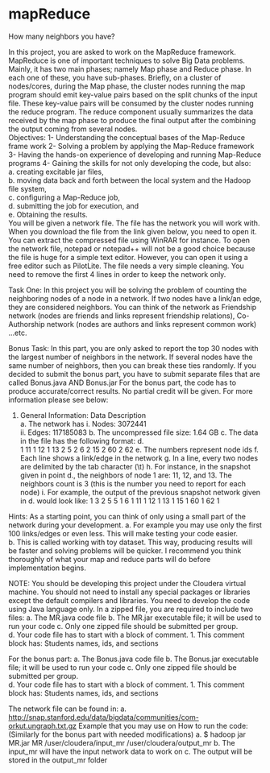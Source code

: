 # mapReduce

 How many neighbors you have? 
 
In this project, you are asked to work on the MapReduce framework. 
MapReduce is one of important techniques to solve Big Data problems.  
Mainly, it has two main phases; namely Map phase and Reduce phase. In each one of these, you have sub-phases. 
Briefly, on a cluster of nodes/cores, during the Map phase, the cluster nodes running the map program should emit key-value pairs based on the split chunks of the input file. 
These key-value pairs will be consumed by the cluster nodes running the reduce program. 
The reduce component usually summarizes the data received by the map phase to produce the final output after the combining the output coming from several nodes.  
Objectives: 
1- Understanding the conceptual bases of the Map-Reduce frame work 
2- Solving a problem by applying the Map-Reduce framework 
3- Having the hands-on experience of developing and running Map-Reduce programs 
4- Gaining the skills for not only developing the code, but also:  
  a. creating excitable jar files,  
  b. moving data back and forth between the local system and the Hadoop file system,  
  c. configuring a Map-Reduce job,  
  d. submitting the job for execution, and  
  e. Obtaining the results.  
You will be given a network file. The file has the network you will work with. 
When you download the file from the link given below, you need to open it. 
You can extract the compressed file using WinRAR for instance. 
To open the network file, notepad or notepad++ will not be a good choice because the file is huge for a simple text editor. 
However, you can open it using a free editor such as PilotLite. The file needs a very simple cleaning. 
You need to remove the first 4 lines in order to keep the network only. 

Task One: 
In this project you will be solving the problem of counting the neighboring nodes of a node in a network. 
If two nodes have a link/an edge, they are considered neighbors. 
You can think of the network as Friendship network (nodes are friends and links represent friendship relations), Co-Authorship network (nodes are authors and links represent common work) …etc.    

Bonus Task: 
In this part, you are only asked to report the top 30 nodes with the largest number of neighbors in the network. 
If several nodes have the same number of neighbors, then you can break these ties randomly. 
If you decided to submit the bonus part, you have to submit separate files that are called Bonus.java AND Bonus.jar 
For the bonus part, the code has to produce accurate/correct results. No partial credit will be given. 
For more information please see below: 
1. General Information: Data Description  
  a. The network has 
    i. Nodes: 3072441  
    ii. Edges: 117185083 
  b. The uncompressed file size: 1.64 GB 
  c. The data in the file has the following format: 
  d.   
  1 11
  1 12
  1 13
  2 5
  2 6
  2 15
  2 60
  2 62
  e. The numbers represent node ids 
  f. Each line shows a link/edge in the network 
  g. In a line, every two nodes are delimited by the tab character (\t) 
  h. For instance, in the snapshot given in point d., the neighbors of node 1 are: 11, 12, and 13. The neighbors count is 3 (this is the number you need to report for each node) 
  i. For example, the output of the previous snapshot network given in d. would look like: 
  1 3 
  2 5 
  5 1 
  6 1 
  11 1 
  12 1 
  13 1 
  15 1 
  60 1 
  62 1  

Hints: 
As a starting point, you can think of only using a small part of the network during your development. 
a. For example you may use only the first 100 links/edges or even less. This will make testing your code easier.  
b. This is called working with toy dataset. This way, producing results will be faster and solving problems will be quicker. 
I recommend you think thoroughly of what your map and reduce parts will do before implementation begins.     

NOTE:
You should be developing this project under the Cloudera virtual machine. 
You should not need to install any special packages or libraries except the default compilers and libraries.
You need to develop the code using Java language only. 
In a zipped file, you are required to include two files: 
a. The MR.java code file 
b. The MR.jar executable file; it will be used to run your code 
c. Only one zipped file should be submitted per group.  
d. Your code file has to start with a block of comment.  1. This comment block has: Students names, ids, and sections 

For the bonus part: 
a. The Bonus.java code file 
b. The Bonus.jar executable file; it will be used to run your code 
c. Only one zipped file should be submitted per group.  
d. Your code file has to start with a block of comment.  1. This comment block has: Students names, ids, and sections 

The network file can be found in: a. http://snap.stanford.edu/data/bigdata/communities/com-orkut.ungraph.txt.gz 
Example that you may use on How to run the code: (Similarly for the bonus part with needed modifications) 
a. $ hadoop jar MR.jar MR  /user/cloudera/input_mr  /user/cloudera/output_mr 
b. The input_mr will have the input network data to work on 
c. The output will be stored in the output_mr folder 
